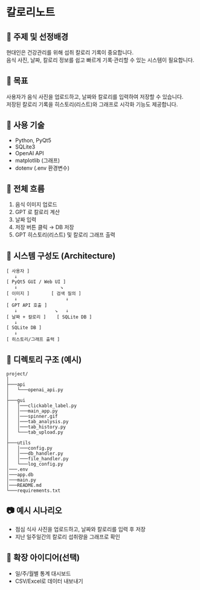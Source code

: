 # 칼로리노트

## 📌 주제 및 선정배경

현대인은 건강관리를 위해 섭취 칼로리 기록이 중요합니다.  
음식 사진, 날짜, 칼로리 정보를 쉽고 빠르게 기록·관리할 수 있는 시스템이 필요합니다.

## 🎯 목표

사용자가 음식 사진을 업로드하고, 날짜와 칼로리를 입력하여 저장할 수 있습니다.  
저장된 칼로리 기록을 히스토리(리스트)와 그래프로 시각화 기능도 제공합니다.

## 🧩 사용 기술

- Python, PyQt5
- SQLite3
- OpenAI API
- matplotlib (그래프)
- dotenv (.env 환경변수)

## 🔁 전체 흐름

1. 음식 이미지 업로드
2. GPT 로 칼로리 계산
3. 날짜 입력
3. 저장 버튼 클릭 → DB 저장
4. GPT 히스토리(리스트) 및 칼로리 그래프 출력

## 🔧 시스템 구성도 (Architecture)

```
[ 사용자 ]
   ↓
[ PyQt5 GUI / Web UI ]
   ↓                ↘
[ 이미지 ]        [ 검색 질의 ]
   ↓                  ↓
[ GPT API 호출 ]        
   ↓              ↘   ↓
[ 날짜 + 칼로리 ]    [ SQLite DB ]
   ↓
[ SQLite DB ]
   ↓
[ 히스토리/그래프 출력 ]
```

## 📁 디렉토리 구조 (예시)

```
project/
│
├───api
│   └───openai_api.py
│
├───gui
│   │───clickable_label.py
│   │───main_app.py
│   │───spinner.gif
│   │───tab_analysis.py
│   │───tab_history.py
│   └───tab_upload.py
│
├───utils
│   │───config.py
│   │───db_handler.py
│   │───file_handler.py
│   └───log_config.py
│───.env
│───app.db
│───main.py
│───README.md
└───requirements.txt
```

## 📷 예시 시나리오

- 점심 식사 사진을 업로드하고, 날짜와 칼로리를 입력 후 저장
- 지난 일주일간의 칼로리 섭취량을 그래프로 확인

## 🚀 확장 아이디어(선택)

- 일/주/월별 통계 대시보드
- CSV/Excel로 데이터 내보내기
